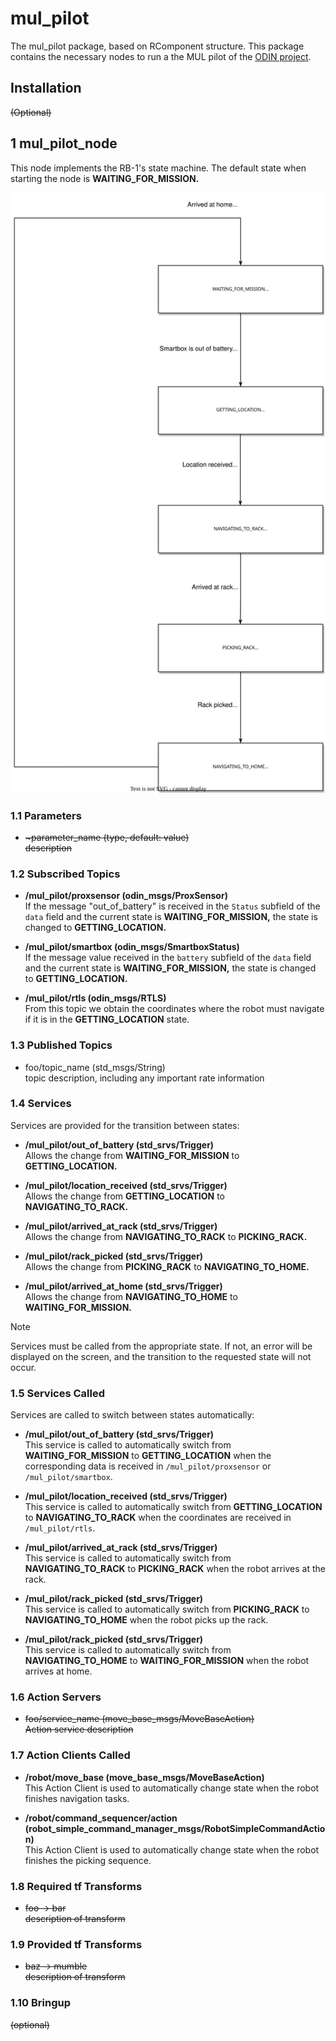 # mul_pilot

The mul_pilot package, based on RComponent structure. This package contains the necessary nodes to run a the MUL pilot of the [ODIN project](https://odin-smarthospitals.eu/).

## Installation

~~(Optional)~~


## 1 mul_pilot_node

This node implements the RB-1's state machine. The default state when starting the node is **WAITING_FOR_MISSION.**

<p align="center">
  <img src="docs/diagrams/rb1.drawio.svg" alt="RB-1's state machine" />
</p>

### 1.1 Parameters

* <del>~parameter_name (type, default: value)\
   description</del>
   
### 1.2 Subscribed Topics

* **/mul_pilot/proxsensor (odin_msgs/ProxSensor)**\
  If the message "out_of_battery" is received in the `Status` subfield of the `data` field and the current state is **WAITING_FOR_MISSION,** the state is changed to **GETTING_LOCATION.**

* **/mul_pilot/smartbox (odin_msgs/SmartboxStatus)**\
  If the message value received in the `battery` subfield of the `data` field and the current state is **WAITING_FOR_MISSION,** the state is changed to **GETTING_LOCATION.**

* **/mul_pilot/rtls (odin_msgs/RTLS)**\
  From this topic we obtain the coordinates where the robot must navigate if it is in the **GETTING_LOCATION** state.

### 1.3 Published Topics

* foo/topic_name (std_msgs/String)\
  topic description, including any important rate information

### 1.4 Services

Services are provided for the transition between states:

* **/mul_pilot/out_of_battery (std_srvs/Trigger)**\
  Allows the change from **WAITING_FOR_MISSION** to **GETTING_LOCATION.**

* **/mul_pilot/location_received (std_srvs/Trigger)**\
  Allows the change from **GETTING_LOCATION** to **NAVIGATING_TO_RACK.**

* **/mul_pilot/arrived_at_rack (std_srvs/Trigger)**\
  Allows the change from **NAVIGATING_TO_RACK** to **PICKING_RACK.**

* **/mul_pilot/rack_picked (std_srvs/Trigger)**\
  Allows the change from **PICKING_RACK** to **NAVIGATING_TO_HOME.**

* **/mul_pilot/arrived_at_home (std_srvs/Trigger)**\
  Allows the change from **NAVIGATING_TO_HOME** to **WAITING_FOR_MISSION.**

> [!NOTE]
> Services must be called from the appropriate state. If not, an error will be displayed on the screen, and the transition to the requested state will not occur.

### 1.5 Services Called

Services are called to switch between states automatically:

* **/mul_pilot/out_of_battery (std_srvs/Trigger)**\
  This service is called to automatically switch from **WAITING_FOR_MISSION** to **GETTING_LOCATION** when the corresponding data is received in `/mul_pilot/proxsensor` or `/mul_pilot/smartbox`.

* **/mul_pilot/location_received (std_srvs/Trigger)**\
  This service is called to automatically switch from **GETTING_LOCATION** to **NAVIGATING_TO_RACK** when the coordinates are received in `/mul_pilot/rtls`.

* **/mul_pilot/arrived_at_rack (std_srvs/Trigger)**\
  This service is called to automatically switch from **NAVIGATING_TO_RACK** to **PICKING_RACK** when the robot arrives at the rack.

* **/mul_pilot/rack_picked (std_srvs/Trigger)**\
  This service is called to automatically switch from **PICKING_RACK** to **NAVIGATING_TO_HOME** when the robot picks up the rack.

* **/mul_pilot/rack_picked (std_srvs/Trigger)**\
  This service is called to automatically switch from **NAVIGATING_TO_HOME** to **WAITING_FOR_MISSION** when the robot arrives at home.

### 1.6 Action Servers

* ~~foo/service_name (move_base_msgs/MoveBaseAction)\
  Action service description~~

### 1.7 Action Clients Called

* **/robot/move_base (move_base_msgs/MoveBaseAction)**\
  This Action Client is used to automatically change state when the robot finishes navigation tasks.

* **/robot/command_sequencer/action (robot_simple_command_manager_msgs/RobotSimpleCommandAction)**\
  This Action Client is used to automatically change state when the robot finishes the picking sequence.

### 1.8 Required tf Transforms

* ~~foo → bar\
  description of transform~~

### 1.9 Provided tf Transforms

* ~~baz → mumble\
  description of transform~~

### 1.10 Bringup

~~(optional)~~
